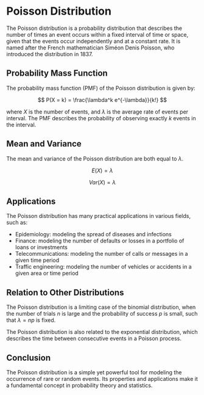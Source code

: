 # Poisson Distribution

The Poisson distribution is a probability distribution that describes the number of times an event occurs within a fixed interval of time or space, given that the events occur independently and at a constant rate. It is named after the French mathematician Siméon Denis Poisson, who introduced the distribution in 1837.

## Probability Mass Function

The probability mass function (PMF) of the Poisson distribution is given by:

$$ P(X = k) = \frac{\lambda^k e^{-\lambda}}{k!} $$

where $X$ is the number of events, and $\lambda$ is the average rate of events per interval. The PMF describes the probability of observing exactly $k$ events in the interval.

## Mean and Variance

The mean and variance of the Poisson distribution are both equal to $\lambda$.

$$ E(X) = \lambda $$

$$ Var(X) = \lambda $$

## Applications

The Poisson distribution has many practical applications in various fields, such as:

- Epidemiology: modeling the spread of diseases and infections
- Finance: modeling the number of defaults or losses in a portfolio of loans or investments
- Telecommunications: modeling the number of calls or messages in a given time period
- Traffic engineering: modeling the number of vehicles or accidents in a given area or time period

## Relation to Other Distributions

The Poisson distribution is a limiting case of the binomial distribution, when the number of trials $n$ is large and the probability of success $p$ is small, such that $\lambda = np$ is fixed.

The Poisson distribution is also related to the exponential distribution, which describes the time between consecutive events in a Poisson process.

## Conclusion

The Poisson distribution is a simple yet powerful tool for modeling the occurrence of rare or random events. Its properties and applications make it a fundamental concept in probability theory and statistics.
